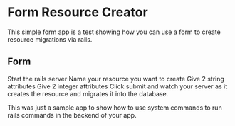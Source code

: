 # Form Resource Creator

This simple form app is a test showing how you can use a form to create resource migrations via rails.

## Form

Start the rails server
Name your resource you want to create
Give 2 string attributes
Give 2 integer attributes
Click submit and watch your server as it creates the resource and migrates it into the database.

This was just a sample app to show how to use system commands to run rails commands in the backend of your app.
